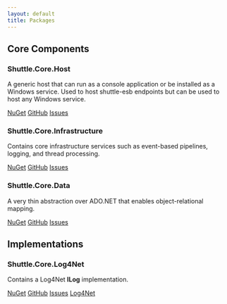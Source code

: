 ```yaml
---
layout: default
title: Packages
---
```


<h2>Core Components</h2>
<div class='row'>
	<div class='col-sm-6 col-md-4'>
		<div class='thumbnail'>
			<div class='caption'>
			<h3>Shuttle.Core.Host</h3>
			<p>A generic host that can run as a console application or be installed as a Windows service.  Used to host shuttle-esb endpoints but can be used to host any Windows service.</p>
			<p>
				<a href='http://www.nuget.org/packages/Shuttle.Core.Host' target='_blank' class='btn btn-primary' role='button'>NuGet</a>
				<a href='https://github.com/Shuttle/Shuttle.Core.Host' target='_blank' class='btn btn-default' role='button'>GitHub</a>
				<a href='https://github.com/Shuttle/Shuttle.Core.Host/issues' target='_blank' class='btn btn-default' role='button'>Issues</a>
			</p>
			</div>
		</div>
	</div>
	<div class='col-sm-6 col-md-4'>
		<div class='thumbnail'>
			<div class='caption'>
			<h3>Shuttle.Core.Infrastructure</h3>
			<p>Contains core infrastructure services such as event-based pipelines, logging, and thread processing.</p>
			<p>
				<a href='http://www.nuget.org/packages/Shuttle.Core.Infrastructure' target='_blank' class='btn btn-primary' role='button'>NuGet</a>
				<a href='https://github.com/Shuttle/Shuttle.Core.Infrastructure' target='_blank' class='btn btn-default' role='button'>GitHub</a>
				<a href='https://github.com/Shuttle/Shuttle.Core.Infrastructure/issues' target='_blank' class='btn btn-default' role='button'>Issues</a>
			</p>
			</div>
		</div>
	</div>
	<div class='col-sm-6 col-md-4'>
		<div class='thumbnail'>
			<div class='caption'>
			<h3>Shuttle.Core.Data</h3>
			<p>A very thin abstraction over ADO.NET that enables object-relational mapping.</p>
			<p>
				<a href='http://www.nuget.org/packages/Shuttle.Core.Data' target='_blank' class='btn btn-primary' role='button'>NuGet</a>
				<a href='https://github.com/Shuttle/Shuttle.Core.Data' target='_blank' class='btn btn-default' role='button'>GitHub</a>
				<a href='https://github.com/Shuttle/Shuttle.Core.Data/issues' target='_blank' class='btn btn-default' role='button'>Issues</a>
			</p>
			</div>
		</div>
	</div>
</div>

<h2>Implementations</h2>
<div class='row'>
	<div class='col-sm-6 col-md-4'>
		<div class='thumbnail'>
			<div class='caption'>
			<h3>Shuttle.Core.Log4Net</h3>
			<p>Contains a Log4Net <strong>ILog</strong> implementation.</p>
			<p>
				<a href='http://www.nuget.org/packages/Shuttle.Core.Log4Net' target='_blank' class='btn btn-primary' role='button'>NuGet</a>
				<a href='https://github.com/Shuttle/Shuttle.Core.Log4Net' target='_blank' class='btn btn-default' role='button'>GitHub</a>
				<a href='https://github.com/Shuttle/Shuttle.Core.Log4Net/issues' target='_blank' class='btn btn-default' role='button'>Issues</a>
				<a href='http://logging.apache.org/log4net/' target='_blank' class='btn btn-default' role='button'>Log4Net</a>
			</p>
			</div>
		</div>
	</div>
</div>